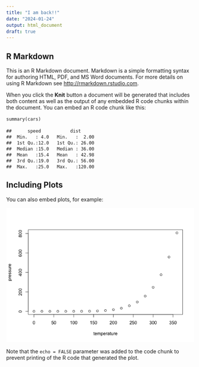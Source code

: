 ```yaml
---
title: "I am back!!"
date: "2024-01-24"
output: html_document
draft: true
---
```



## R Markdown

This is an R Markdown document. Markdown is a simple formatting syntax
for authoring HTML, PDF, and MS Word documents. For more details on
using R Markdown see <http://rmarkdown.rstudio.com>.

When you click the **Knit** button a document will be generated that
includes both content as well as the output of any embedded R code
chunks within the document. You can embed an R code chunk like this:

    summary(cars)

    ##      speed           dist
    ##  Min.   : 4.0   Min.   :  2.00
    ##  1st Qu.:12.0   1st Qu.: 26.00
    ##  Median :15.0   Median : 36.00
    ##  Mean   :15.4   Mean   : 42.98
    ##  3rd Qu.:19.0   3rd Qu.: 56.00
    ##  Max.   :25.0   Max.   :120.00

## Including Plots

You can also embed plots, for example:

![](test_files/figure-markdown_strict/pressure-1.png)

Note that the `echo = FALSE` parameter was added to the code chunk to
prevent printing of the R code that generated the plot.
